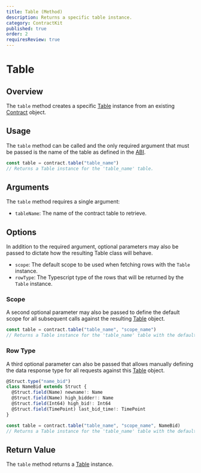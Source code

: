 ```yaml
---
title: Table (Method)
description: Returns a specific table instance.
category: ContractKit
published: true
order: 2
requiresReview: true
---
```


# Table

## Overview

The `table` method creates a specific [Table](/docs/contract-kit/table-class) instance from an existing [Contract](/docs/contract-kit/contract) object.

## Usage

The `table` method can be called and the only required argument that must be passed is the name of the table as defined in the [ABI](#).

```typescript
const table = contract.table("table_name")
// Returns a Table instance for the 'table_name' table.
```

## Arguments

The `table` method requires a single argument:

- `tableName`: The name of the contract table to retrieve.

## Options

In addition to the required argument, optional parameters may also be passed to dictate how the resulting Table class will behave.

- `scope`: The default scope to be used when fetching rows with the `Table` instance.
- `rowType`: The Typescript type of the rows that will be returned by the `Table` instance.

### Scope

A second optional parameter may also be passed to define the default scope for all subsequent calls against the resulting [Table](/docs/contract-kit/table-class) object.

```typescript
const table = contract.table("table_name", "scope_name")
// Returns a Table instance for the 'table_name' table with the default scope 'scope_name'.
```

### Row Type

A third optional parameter can also be passed that allows manually defining the data response type for all requests against this [Table](/docs/contract-kit/table-class) object.

```typescript
@Struct.type("name_bid")
class NameBid extends Struct {
  @Struct.field(Name) newname!: Name
  @Struct.field(Name) high_bidder!: Name
  @Struct.field(Int64) high_bid!: Int64
  @Struct.field(TimePoint) last_bid_time!: TimePoint
}

const table = contract.table("table_name", "scope_name", NameBid)
// Returns a Table instance for the 'table_name' table with the default scope 'scope_name'.
```

## Return Value

The `table` method returns a [Table](/docs/contract-kit/table-class) instance.
